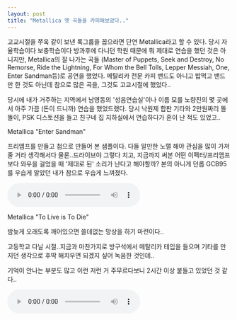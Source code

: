 ```yaml
---
layout: post
title: "Metallica 옛 곡들을 카피해보았다.."
---
```



고교시절을 쭈욱 같이 보낸 록그룹을 꼽으라면 단연 Metallica라고 할 수 있다. 당시 자율학습이다 보충학습이다 방과후에 다니던 학원 때문에 뭐 제대로 연습을 했던 것은 아니지만, Metallica의 잘 나가는 곡들 (Master of Puppets, Seek and Destroy, No Remorse, Ride the Lightning, For Whom the Bell Tolls, Lepper Messiah, One, Enter Sandman등)로 공연을 했었다. 메탈리카 전문 카피 밴드도 아니고 밥먹고 밴드만 한 것도 아닌데 참으로 많은 곡을, 그것도 고교시절에 했었다..

당시에 내가 거주하는 지역에서 남영동의 '성음연습실'이나 이름 모를 노량진의 몇 곳에서 아주 가끔 (돈이 드니까) 연습을 했었드랬다. 당시 낙원제 합판 기타와 2만원짜리 똘똘이, PSK 디스토션을 들고 친구네 집 지하실에서 연습하다가 혼이 난 적도 있었고..

Metallica "Enter Sandman"

프리앰프를 만들고 첨으로 만들어 본 샘플이다. 다들 알만한 노랠 해야 관심을 많이 가져줄 거라 생각해서다 물론..드라이브야 그렇다 치고, 지금까지 써본 어떤 이펙터/프리앰프보다 와우을 걸었을 때 '제대로 된' 소리가 난다고 해야할까? 본의 아니게 던롭 GCB95를 우습게 알았던 내가 참으로 우습게 느껴졌다.

<audio src="/assets/images/d41d8cd98f00b204e9800998ecf8427e.mp3" controls preload></audio>


Metallica "To Live is To Die"

밤늦게 오래도록 깨어있으면 쓸데없는 망상을 하기 마련이다..

고등학교 다닐 시절..지금과 마찬가지로 방구석에서 메탈리카 테입을 들으며
기타를 만지던 생각으로 후딱 해치우면 되겠지 싶어 녹음한 것인데..

기억이 안나는 부분도 많고 이런 저런 거 주무르다보니 2시간 이상 붙들고 있었던 것 같다..

<audio src="/assets/images/d41d8cd98f00b204e9800998ecf8427e.mp3" controls preload></audio>



